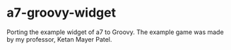 # a7-groovy-widget
Porting the example widget of a7 to Groovy. The example game was made by my professor, Ketan Mayer Patel.

